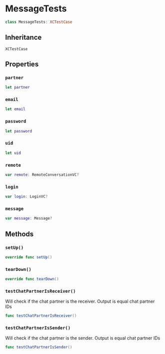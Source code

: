 # MessageTests

``` swift
class MessageTests: XCTestCase
```

## Inheritance

`XCTestCase`

## Properties

### `partner`

``` swift
let partner
```

### `email`

``` swift
let email
```

### `password`

``` swift
let password
```

### `uid`

``` swift
let uid
```

### `remote`

``` swift
var remote: RemoteConversationVC?
```

### `login`

``` swift
var login: LoginVC?
```

### `message`

``` swift
var message: Message?
```

## Methods

### `setUp()`

``` swift
override func setUp()
```

### `tearDown()`

``` swift
override func tearDown()
```

### `testChatPartnerIsReceiver()`

Will check if the chat partner is the receiver. Output is equal chat partner IDs

``` swift
func testChatPartnerIsReceiver()
```

### `testChatPartnerIsSender()`

Will check if the chat partner is the sender. Output is equal chat partner IDs

``` swift
func testChatPartnerIsSender()
```
